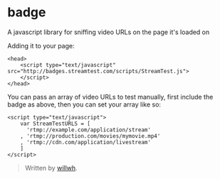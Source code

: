 badge
=====

A javascript library for sniffing video URLs on the page it's loaded on

Adding it to your page:

    <head>
        <script type="text/javascript" src="http://badges.streamtest.com/scripts/StreamTest.js">
        </script>
    </head>

You can pass an array of video URLs to test manually, first include the badge as above, then you can set your array like so:

    <script type="text/javascript">
        var StreamTestURLS = [
          'rtmp://example.com/application/stream'
        , 'rtmp://production.com/movies/mymovie.mp4'
        , 'rtmp://cdn.com/application/livestream'
        ]
    </script>

> Written by [willwh](https://github.com/willwh/).
